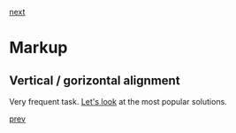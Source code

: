 <a href="05.md">next</a>

<h1>Markup</h1>
<h2>Vertical / gorizontal alignment</h2>

<div>
Very frequent task.
<a href="https://codepen.io/paawel/pen/rWPOzg">Let's look</a> at the most popular solutions.
</div>

<a href="03.md">prev</a>

